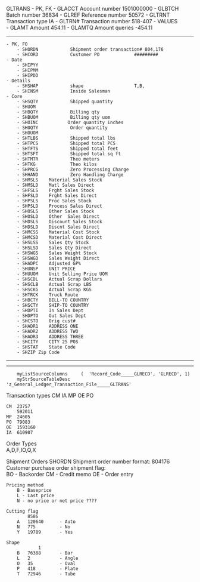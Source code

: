 GLTRANS
    - PK, FK
        - GLACCT            Account number          1501000000
        - GLBTCH            Batch number            36834
        - GLREF             Reference number        50572
        - GLTRNT            Transaction type        IA
        - GLTRN#            Transaction number      518-407
    - VALUES                                        
        - GLAMT             Amount                  454.11
        - GLAMTQ            Amount queries          -454.11

----------------------------------------------------------------
    - PK, FO
        - SHORDN            Shipment order transaction# 804,176
        - SHCORD            Customer PO             #########
    - Date                  
        - SHIPYY            
        - SHIPMM            
        - SHIPDD            
    - Details               
        - SHSHAP            shape                   T,B,
        - SHINSM            Inside Salesman
    - Core                  
        - SHSQTY            Shipped quantity
        - SHUOM                 
        - SHBQTY            Billing qty
        - SHBUOM            Billing qty uom
        - SHOINC           Order quantity inches
        - SHOQTY            Order quantity
        - SHOUOM
        - SHTLBS            Shipped total lbs
        - SHTPCS            Shipped total PCS
        - SHTFTS            Shipped total feet
        - SHTSFT            Shipped total sq ft
        - SHTMTR            Theo meters
        - SHTKG             Theo kilos
        - SHPRCG            Zero Processing Charge
        - SHHAND            Zero Handling Charge
        - SHMSLS	Material Sales Stock
        - SHMSLD	Matl Sales Direct
        - SHFSLS	Frght Sales Stock
        - SHFSLD	Frght Sales Direct
        - SHPSLS	Proc Sales Stock
        - SHPSLD	Process Sales Direct
        - SHOSLS	Other Sales Stock
        - SHOSLD	Other  Sales Direct
        - SHDSLS	Discount Sales Stock
        - SHDSLD	Discnt Sales Direct
        - SHMCSS	Material Cost Stock
        - SHMCSD	Material Cost Direct
        - SHSLSS	Sales Qty Stock
        - SHSLSD	Sales Qty Direct
        - SHSWGS	Sales Weight Stock
        - SHSWGD	Sales Weight Direct
        - SHADPC	Adjusted GP%
        - SHUNSP	UNIT PRICE
        - SHUUOM	Unit Selling Price UOM
        - SHSCDL	Actual Scrap Dollars
        - SHSCLB	Actual Scrap LBS
        - SHSCKG	Actual Scrap KGS 
        - SHTRCK	Truck Route
        - SHBCTY	BILL-TO COUNTRY
        - SHSCTY	SHIP-TO COUNTRY
        - SHDPTI	In Sales Dept
        - SHDPTO	Out Sales Dept
        - SHCSTO	Orig cust#
        - SHADR1	ADDRESS ONE
        - SHADR2	ADDRESS TWO
        - SHADR3	ADDRESS THREE
        - SHCITY	CITY 25 POS
        - SHSTAT	State Code
        - SHZIP	Zip Code





----------------------------------------------------------------


----------------------------------------------------------------


        myListSourceColumns     (  'Record_Code_____GLRECD', 'GLRECD', 1)
        myStrSourceTableDesc    'z_General_Ledger_Transaction_File_____GLTRANS'


Transaction types
    CM
    IA
    MP
    OE
    PO

    CM	23757
        592011
    MP	24605
    PO	79083
    OE	1593160
    IA	610907

Order Types   
    A,D,F,IO,Q,X

Shipment Orders
    SHORDN Shipment order number      format: 804176
    Customer purchase order
    shipment flag:                  
        BO  - Backorder
        CM  - Credit memo
        OE  - Order entry
    
    Pricing method
        B - Baseprice
        L - Last price
        N - no price or net price ????

    Cutting flag
         	8586
        A	120640      - Auto
        N	775         - No
        Y	19789       - Yes

    Shape
                1
        B	76388       - Bar
        L	2           - Angle
        O	35          - Oval
        P	418         - Plate
        T	72946       - Tube
